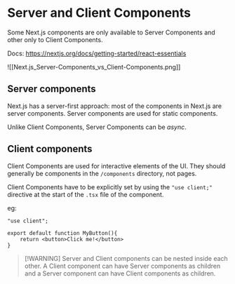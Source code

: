 # Server and Client Components

Some Next.js components are only available to Server Components and other only to Client Components.

Docs: https://nextjs.org/docs/getting-started/react-essentials

![[Next.js_Server-Components_vs_Client-Components.png]]

## Server components

Next.js has a server-first approach: most of the components in Next.js are server components.
Server components are used for static components.

Unlike Client Components, Server Components can be *async*.

## Client components

Client Components are used for interactive elements of the UI.
They should generally be components in the `/components` directory, not pages.

Client Components have to be explicitly set by using the `"use client;"` directive at the start of the `.tsx` file of the component.

eg:
```tsx
"use client";

export default function MyButton(){
	return <button>Click me!</button>
}
```

>[!WARNING] Server and Client components can be nested inside each other. A Client component can have Server components as children and a Server component can have Client components as children.